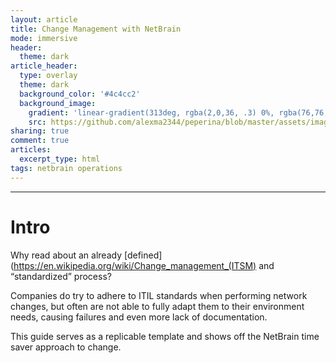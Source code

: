 ```yaml
---
layout: article
title: Change Management with NetBrain
mode: immersive
header:
  theme: dark
article_header:
  type: overlay
  theme: dark
  background_color: '#4c4cc2'
  background_image:
    gradient: 'linear-gradient(313deg, rgba(2,0,36, .3) 0%, rgba(76,76,194, .3) 47%, rgba(0,212,255, .6) 100%)'
    src: https://github.com/alexma2344/peperina/blob/master/assets/images/brain.jpg?raw=true"
sharing: true
comment: true
articles:
  excerpt_type: html
tags: netbrain operations
---
```


<!--more-->

---

# Intro

Why read about an already [defined](https://en.wikipedia.org/wiki/Change_management_(ITSM) and “standardized” process?

Companies do try to adhere to ITIL standards when performing network changes, but often are not able to fully adapt them to their environment needs, causing failures and even more lack of documentation.

This guide serves as a replicable template and shows off the NetBrain time saver approach to change.

